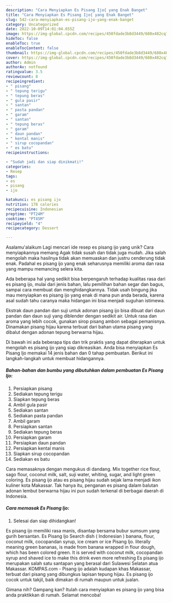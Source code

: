 ```yaml
---
description: "Cara Menyiapkan Es Pisang Ijo{ yang Enak Banget"
title: "Cara Menyiapkan Es Pisang Ijo{ yang Enak Banget"
slug: 542-cara-menyiapkan-es-pisang-ijo-yang-enak-banget
category: Uncategorized
date: 2022-10-09T14:01:04.655Z
image: https://img-global.cpcdn.com/recipes/450fdade3b8d3449/680x482cq70/es-pisang-ijo-foto-resep-utama.jpg
hideToc: false
enableToc: true
enableTocContent: false
thumbnail: https://img-global.cpcdn.com/recipes/450fdade3b8d3449/680x482cq70/es-pisang-ijo-foto-resep-utama.jpg
cover: https://img-global.cpcdn.com/recipes/450fdade3b8d3449/680x482cq70/es-pisang-ijo-foto-resep-utama.jpg
author: Admin
authorAv: notfound
ratingvalue: 3.5
reviewcount: 8
recipeingredient:
- " pisang"
- " tepung terigu"
- " tepung beras"
- " gula pasir"
- " santan"
- " pasta pandan"
- " garam"
- " santan"
- " tepung beras"
- " garam"
- " daun pandan"
- " kental manis"
- " sirup cocopandan"
- " es batu"
recipeinstructions:

- "Sudah jadi dan siap dinikmati!"
categories:
- Resep
tags:
- es
- pisang
- ijo

katakunci: es pisang ijo 
nutrition: 178 calories
recipecuisine: Indonesian
preptime: "PT24M"
cooktime: "PT45M"
recipeyield: "4"
recipecategory: Dessert

---
```



Asalamu'alaikum Lagi mencari ide resep es pisang ijo yang unik? Cara menyiapkannya memang Agak tidak susah dan tidak juga mudah. Jika salah mengolah maka hasilnya tidak akan memuaskan dan justru cenderung tidak enak. Padahal es pisang ijo yang enak seharusnya memiliki aroma dan rasa yang mampu memancing selera kita.


Ada beberapa hal yang sedikit bisa berpengaruh terhadap kualitas rasa dari es pisang ijo, mulai dari jenis bahan, lalu pemilihan bahan segar dan bagus, sampai cara membuat dan menghidangkannya. Tidak usah bingung jika mau menyiapkan es pisang ijo yang enak di mana pun anda berada, karena asal sudah tahu caranya maka hidangan ini bisa menjadi suguhan istimewa.

Ekstrak daun pandan dan suji untuk adonan pisang ijo bisa dibuat dari daun pandan dan daun suji yang diblender dengan sedikit air. Untuk rasa dan aroma yang lebih cocok, gunakan sirop pisang ambon sebagai pemanisnya. Dinamakan pisang hijau karena terbuat dari bahan utama pisang yang dibalut dengan adonan tepung berwarna hijau.


Di bawah ini ada beberapa tips dan trik praktis yang dapat diterapkan untuk mengolah es pisang ijo yang siap dikreasikan. Anda bisa menyiapkan Es Pisang Ijo memakai 14 jenis bahan dan 0 tahap pembuatan. Berikut ini langkah-langkah untuk membuat hidangannya.

<!--inarticleads1-->

##### Bahan-bahan dan bumbu yang dibutuhkan dalam pembuatan Es Pisang Ijo:

1. Persiapkan  pisang
1. Sediakan  tepung terigu
1. Siapkan  tepung beras
1. Ambil  gula pasir
1. Sediakan  santan
1. Sediakan  pasta pandan
1. Ambil  garam
1. Persiapkan  santan
1. Sediakan  tepung beras
1. Persiapkan  garam
1. Persiapkan  daun pandan
1. Persiapkan  kental manis
1. Siapkan  sirup cocopandan
1. Sediakan  es batu


Cara memasaknya dengan mengukus di dandang. Mix together rice flour, sago flour, coconut milk, salt, suji water, whiting, sugar, and light green coloring. Es pisang ijo atau es pisang hijau sudah sejak lama menjadi ikon kuliner kota Makassar. Tak hanya itu, penganan es pisang dalam balutan adonan lembut berwarna hijau ini pun sudah terkenal di berbagai daerah di Indonesia. 

<!--inarticleads2-->

##### Cara memasak Es Pisang Ijo:


1. Selesai dan siap dihidangkan!

Es pisang ijo memiliki rasa manis, disantap bersama bubur sumsum yang gurih bersantan. Es Pisang Ijo Search dish ( Indonesian ) banana, flour, coconut milk, cocopandan syrup, ice cream or ice Pisang Ijo. literally meaning green bananas, is made from banana wrapped in flour dough, which has been colored green. It is served with coconut milk, cocopandan syrup and shaved ice to make this drink even more refreshing Es pisang ijo merupakan salah satu santapan yang berasal dari Sulawesi Selatan atua Makassar. KOMPAS.com - Pisang ijo adalah kudapan khas Makassar, terbuat dari pisang yang dibungkus lapisan tepung hijau. Es pisang ijo cocok untuk takjil, baik dimakan di rumah maupun untuk jualan. 

Gimana nih? Gampang kan? Itulah cara menyiapkan es pisang ijo yang bisa anda praktikkan di rumah. Selamat mencoba!
